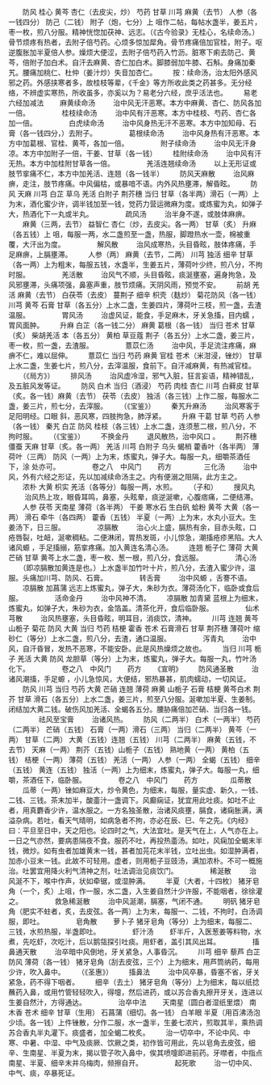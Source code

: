 <!-- { "loadSidebar": true } -->
　　防风 桂心 黄芩 杏仁（去皮尖，炒） 芍药 甘草 川芎 麻黄（去节） 人参（各一钱四分） 防己（二钱） 附子（炮，七分）上 咀作二帖，每帖水盏半，姜五片，枣一枚，煎八分服。精神恍惚加茯神、远志。（《古今验录》无桂心，名续命汤。）骨节烦疼有热者，去附子倍芍药。心烦多惊加犀角。骨节疼痛倍加官桂，附子。呕逆腹胀加半夏倍人参。燥烦大便涩，去附子倍芍药入竹沥。脏寒下痢去防己、黄芩，倍附子加白术。自汗去麻黄、杏仁加白术。脚膝弱加牛膝、石斛。身痛加秦艽。腰痛加桃仁、杜仲（姜汁炒）失音加杏仁。
　　按：续命汤，治太阳外感风邪之药。外感挟寒者多，故桂枝等辈，《千金》等方所收此类之药甚多。无分经络，不辨虚实寒热，所收虽多，亦奚以为？易老分六经，庶乎活法也。
　　易老六经加减法
　　麻黄续命汤
　　 治中风无汗恶寒。本方中麻黄、杏仁、防风各加一倍。
　　
　　桂枝续命汤
　　 治中风有汗恶寒。本方中桂枝、芍药、杏仁各加一倍。
　　
　　白虎续命汤
　　 治中风身热无汗不恶寒。本方中加知母、石膏（各一钱四分，）去附子。
　　
　　葛根续命汤
　　 治中风身热有汗恶寒。本方中加葛根、官桂、黄芩，各加一倍。
　　
　　附子续命汤
　　 治中风无汗身凉。本方中加附子一倍，干姜、甘草（各一钱）
　　桂附续命汤
　　 治中风有汗无热。本方中加桂附甘草各一倍。
　　
　　羌活连翘续命汤
　　 以上无形证或肢节挛痛不仁，本方中加羌活、连翘（各一钱半）
　　防风天麻散
　　 治风麻痹，走注，肢节疼痛。中风偏枯，或暴喑不语。内外风热壅滞，解昏眩。
　　防风 天麻 川芎 白芷 草乌 羌活 白附子 荆芥穗 当归 甘草（各半两）滑石（一两）上为末，酒化蜜少许，调半钱加至一钱，觉药力营运微麻为度。或炼蜜为丸，如弹子大，热酒化下一丸或半丸。
　　
　　疏风汤
　　 治半身不遂，或肢体麻痹。
　　麻黄（三两，去节） 益智仁 杏仁（炒，去皮尖。各一两） 甘草（炙） 升麻（各五钱）上 咀，每服一两，水二盏煎至一盏，热服，脚蹬热水一壶，棉被重覆，大汗出为度。
　　
　　解风散
　　 治风成寒热，头目昏眩，肢体疼痛，手足麻痹，上膈壅滞。
　　人参（两） 麻黄（去节，二两） 川芎 独活 细辛 甘草（各一两）上为粗末，每服五钱，水盏半，生姜五片，薄荷叶少终，煎八分，不拘时服。
　　
　　羌活散
　　 治风气不顺，头目昏眩，痰涎壅塞，遍身拘急，及风邪壅滞，头痛项强，鼻塞声重，肢节烦痛。天阴风雨，预觉不安。
　　前胡 羌活 麻黄（去节） 白茯苓（去皮） 蔓荆子 细辛 枳壳（麸炒） 菊花防风（各一钱） 川芎 黄芩 石膏 甘草（各五分）上水二盏，生姜四片，薄荷叶三枝，煎一盏，去渣温服。
　　
　　胃风汤
　　 治虚风证，能食，手足麻木，牙关急搐，目内蠕 ，胃风面肿。
　　升麻 白芷（各一钱二分） 麻黄 葛根（各一钱） 当归 苍术 甘草（炙） 柴胡羌活 本（各五分） 黄柏 草豆蔻 荆子（各五分）上水二盏，姜三片，枣一枚，煎一盏，去渣服。
　　
　　薏苡仁汤
　　 治中风，手足流注疼痛，麻痹不仁，难以屈伸。
　　薏苡仁 当归 芍药 麻黄 官桂 苍术（米泔浸，锉炒） 甘草上水二盏，生姜七片，煎八分，去滓温服，食前下。自汗减麻黄，有热减官桂。
　　（《局方》）
　　排风汤
　　 治风虚冷湿，邪气入脏，狂言妄语，精神错乱，及五脏风发等证。
　　防风 白术 当归（酒浸） 芍药 肉桂 杏仁 川芎 白藓皮 甘草（炙。各一钱）麻黄（去节） 茯苓（去皮） 独活（各三钱）上作二服，每服水二盏，姜三片，煎七分，去滓服。
　　（《宝鉴》）
　　秦艽升麻汤
　　 治风寒客于足阳明经。口眼 斜，恶风寒，四肢拘急，肺浮紧。
　　升麻 干葛 甘草 芍药 人参（各一钱） 秦艽 白芷 防风 桂枝（各三钱）上水二盏，连须葱二根，煎八分，不拘时服。
　　（《宝鉴》）
　　不换金丹
　　 退风散热，治中风口 。
　　荆芥穗 僵蚕 天麻 甘草（炙。各一两） 羌活 川芎 白附子 乌头 蝎梢 藿香叶（各半两） 薄荷叶（三两） 防风（一两）上为末，炼蜜丸，弹子大。每服一丸，细嚼茶酒任下，涂 处亦可。
　　
　　卷之八　中风门
　　药方
　　
　　三化汤
　　 治中风，外有六经之形证，先以加减续命汤主之。内有便溺之阻隔，此方主之。
　　浓朴 大黄 枳实 羌活（各等分）每服一两，水煎。
　　（子和）
　　搜风丸
　　 治风热上攻，眼昏耳鸣，鼻塞，头眩晕，痰逆涎嗽，心腹痞痛，二便结滞。
　　人参 茯苓 天南星 薄荷（各半两） 干姜 寒水石 生白矾 蛤粉 黄芩 大黄（各一两） 滑石 牵牛（各四两） 藿香（五钱） 半夏（一两）上为末，水丸小豆大。生姜汤下，日三服。
　　
　　凉膈散
　　 治心火上盛，膈热有余，目赤头眩，口疮唇裂，吐衄，涎嗽稠粘。二便淋闭，胃热发斑，小儿惊急，潮搐疮疹黑陷。大人诸风螈 ，手足搐搦，筋挛疼痛。加入黄连名清心汤。
　　连翘 栀子仁 薄荷 大黄 芒硝 甘草 黄芩上水二盏，枣一枚、葱一根，煎八分，食远服。
　　
　　清心汤
　　（即凉膈散加黄连是也。）上水盏半加竹叶十片，煎八分，去渣入蜜少许，温服。头痛加川芎、防风、石膏。
　　
　　转舌膏
　　 治中风螈 ，舌謇不语。
　　凉膈散 加菖蒲 远志上炼蜜丸，弹子大，朱砂为衣。薄荷汤化下，临卧或食后服。
　　
　　活命金丹
　　 治中风神不清。
　　凉膈散 加青黛 蓝根上为细末，炼蜜丸，如弹子大，朱砂为衣，金箔盖。清茶化开，食后临卧服。
　　
　　仙术芎散
　　 治风热壅塞，头目昏眩，明耳目，消痰饮，清神。
　　川芎 连翘 黄芩 山栀子 菊花 防风 大黄 当归 芍药 桔梗 霍香 苍术 石膏滑石 甘草 荆芥穗 薄荷叶 缩砂仁（等分）上水二盏，煎八分，去渣，通口温服。
　　
　　泻青丸
　　 治中风，自汗昏冒，发热不恶寒，不能安卧。此是风热燥烦之故也。
　　当归 川芎 栀子 羌活 大黄 防风 龙胆草（等分）上为末，炼蜜丸，弹子大。每服一丸，竹叶汤化下。
　　
　　卷之八　中风门
　　药方
　　《宣明》
　　防风通圣散
　　 治诸风潮搐，手足螈 ，小儿急惊风，大便结，邪热暴甚，肌肉蠕动，一切风证。
　　防风 川芎 当归 芍药 大黄 芒硝 连翘 薄荷 麻黄 山栀子 石膏 桔梗 黄芩白术 荆芥 甘草 滑石（各五分）上水二盏，姜三片，煎至八分服。涎嗽加半夏、生姜制。闭结加大黄二钱。破伤风加羌活、全蝎各五分。腰胁痛倍加芒硝、当归各一钱。
　　
　　祛风至宝膏
　　 治诸风热。
　　防风（二两半） 白术（一两半） 芍药（二两半） 芒硝（五钱） 石膏（一两）滑石（三两） 当归（二两半） 黄芩（一两） 甘草（二两） 大黄（五钱）连翘（五钱） 川芎（二两半） 麻黄（五钱，不去节） 天麻（一两） 荆芥（五钱）山栀子（五钱） 熟地黄（一两） 黄柏（五钱） 桔梗（一两） 薄荷（五钱） 羌活（一两） 人参（一两） 全蝎（五钱） 细辛（五钱） 黄连（五钱） 独活（一两）上为细末，炼蜜丸，弹子大。每服一丸，细嚼，茶酒任下，临卧服。
　　
　　卷之八　中风门
　　药方
　　
　　瓜蒂散
　　瓜蒂（一两）锉如麻豆大，炒令黄色，为细末，每服，量实虚、新久，一钱、二钱、三钱。茶末加半，酸齑汁一盏调下。风癫痫证，犹宜用此吐痰。如吐不止者，用真麝香少许，温水服之。一方名独圣散，治诸风痰壅，膈食，诸痫胀满，满溢杂病。若吐，看天气晴明，如病急者不拘，亦必在辰、巳、午之先。《内经》曰：平旦至日中，天之阳也。论四时之气，大法宜吐。是天气在上，人气亦在上。一日之气亦然，要病患隔夜不食。服药不吐，再投热齑汤。如吐，风痫加全蝎末半钱，微炒。如有虫者加雄黄末一钱，甚者加芫花末半钱，立吐出虫。如湿肿满者，加赤小豆末一钱。此故不可轻用。虚者，则用栀子豆豉汤，满加浓朴。不可一概施治。吐罢宜用降火利气清神之剂，吐法调治见痰饮门。
　　
　　稀涎散
　　 治风涎不下，喉中作声，状如牵锯，或湿肿满。
　　半夏（大者，十四枚） 猪牙皂角（一个，炙）上咀，作一服，水二盏，入生姜自然汁少许服，不能咽者，徐徐灌之。
　　
　　救急稀涎散
　　 治中风涎潮，膈塞，气闭不通。
　　明矾 猪牙皂角（肥实不蛀者，炙，去皮弦。各一两）上为末，每服一、二钱，不拘时，白汤调服，即吐。
　　
　　皂角散
　　萝卜子 猪牙皂角（等分）上为细末，每服二、三钱，水煎热服，半盏即吐。
　　
　　虾汁汤
　　虾半斤，入医葱姜等料物，水煮，先吃虾，次吃汁，后以鹅瓴探引吐痰。用虾者，盖引其风出耳。
　　
　　搐鼻通天散
　　 治卒暗中风倒地，牙关紧急，人事昏沉。
　　川芎 细辛 藜芦 白芷 防风 薄荷（各一钱） 猪牙皂角（刮去皮弦，三个）上为细末，用芦筒纳药，每用少许，吹入鼻中。
　　（《圣惠》）
　　搐鼻法
　　 治中风卒暴，昏塞不省，牙关紧急，药不得下咽者。
　　细辛（去土） 猪牙皂角（等分）上为细末，每以纸捻蘸药入鼻，或用竹管轻轻吹入，得嚏，然后进药，或以苏合香丸擦开牙关，连进以生姜自然汁，方得通达。
　　
　　治卒中法
　　天南星（圆白者湿纸里煨） 南木香 苍术 细辛 甘草（生用） 石菖蒲（细切。各一钱） 白羊眼 半夏（用百沸汤泡少顷。各一钱）上件锉散，分作二服，水一盏半，生姜七浓片，煎取其半，乘热调苏合香丸半丸灌下。痰盛者，加全蝎二枚炙。
　　治一切卒中，不论中风、中寒、中暑、中湿、中气及痰厥、饮厥之类，初作皆可用此，先以皂角去皮弦，细辛、生南星、半夏为末，揭以管子吹入鼻中，俟其喷嚏即进前药。牙噤者，中指点南星、半夏、细辛末并乌梅肉，频擦自开。
　　
　　起死歌
　　 治一切中风、中气、痰，卒暴死证。
